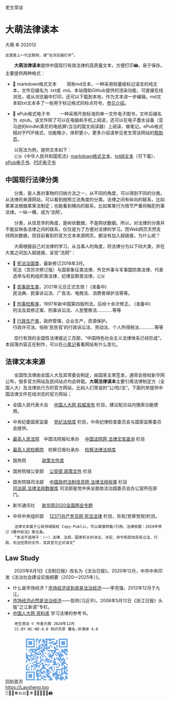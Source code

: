 老生常谈

大萌法律读本
==============
大萌 © 202012

	这里是上一代互联网，请“在浏览器打开”。

　　**大萌法律读本**提供中国现行有效法律的高质量文本，方便打印🖨，易于保存。主要提供两种格式：

+ 📑 markdown格式文本 　　简称md文本，一种采用轻量级标记语言的纯文本，文件后缀名为 .txt或 .md。本站借助Github提供的渲染功能，可直接在线浏览，或从浏览器中打印，还可以下载到本地，作为文本进一步编辑。md文本较txt文本多了一些用于标记格式的标点符号，[参见介绍](https://docs.github.com/cn/free-pro-team@latest/github/writing-on-github "Github支持渲染的文本格式")。
 
+ 📖 ePub格式电子书 　　一种采用开放标准的单一文件电子图书，文件后缀名为 .epub。该文件除了可以在电脑和手机上阅读，还可以在电子墨水设备（亚马逊的kindle\索尼的电纸屏\当当的国文阅读器）上阅读、做笔记。ePub格式相对于PDF格式，功能略少，体积更小，更多介绍请参见老生常谈网站的[帮助页](../author/helpweb.txt "markdown格式的帮助文本")。

　　以宪法为例，提供文本如下：  
　　🇨🇳《中华人民共和国宪法》[markdown格式文本](201803-xianfa.txt "UTF8编码")、[txt纯文本](201803-xianfa-gbk.txt "GBK编码")（可下载）、[ePub电子书](201803《宪法》.epub)、[PDF电子书](201803《宪法》.pdf)


中国现行法律分类
----------------

　　分类，是人类对事物的归纳方法之一，从不同的角度，可以得到不同的分类。从法律的来源网站，可以看到按照立法角度的分类。法律之间有纵向的联系，比如某某法根据某某法制定；也能看到横向的联系，比如某某行为情节严重将触犯刑事法律。一纵一横，成为‘法网’。

　　分类，从信息学的角度，是树状数据，不是网状数据。所以，对法律的分类并不能反映各法律之间的联系，仅仅是为了方便对法律的学习。而Web网页天然支持网状数据，但目前看到的官方文本来源网页，都没有加入超链接，为什么呢？

　　大萌根据自己对法律的学习，从当事人的角度，将法律分为以下四大类，并在大类之间加入超链接，呈现“法网”：

+ 🌅 [宪法治国类](./xianfa "依宪治国，立国之本")，最新修订2018年3月。  
	宪法（含历次修订版）与国家象征类法律、外交外事与军事国防类法律、代表选举与机构组织类法律、纪律监察类法律。🇨🇳

+ 📙 [民事民生类](./minshi "法治基石，助力百姓")，2021年元旦正式生效！ (准备中)  
	民法典、民事诉讼法、广告法、电商法、消费者保护法等等。

+ 📘 [刑事检察类](./xingshi "大国重典，仍在修正")，1997年新中国第四版刑法，后经十余次修正。 (准备中)  
	刑法及其修正案、刑事诉讼法、人民警察法…………等等

+ 📗 [行政生产类](./xingzheng "各行各业，按部就班")，政府管理，企业生产，资源保护。  
	行政许可法、俗称‘民告官’的行政诉讼法、劳动法、个人所得税法…………等等

　　现行有效的全国性法律接近三百部，“中国特色社会主义法律体系已经形成”。本段落内容正在制作，可以在[小笔记](/broad/blog.txt "建站小笔记")看看网站有什么变化。

法律文本来源
-------------

　　全国性法律由全国人大及其常委会制定，由国家主席签发，通常会授权新华网公布，很多官方网站及民间站点均会转载。**大萌法律读本**主要引用法律制定方（全国人大）及法律执行方的官方网站，比如人们常说的“公/检/法”。下面列举提供中国法律文件在线浏览的官方网站；

* 全国人民代表大会　	[中国人大网 权威发布](http://www.npc.gov.cn/npc/c12435/list.shtml) 栏目，建议配合站内搜索功能使用。
* 中央纪委国家监委　	[党纪法规库](http://www.ccdi.gov.cn/fgk/index ) 栏目，中央纪律检查委员会与国家监察委员会提供。
* [最高人民法院](http://www.court.gov.cn )　中国法院报社承办　	[中国法院网 法律文库查询](https://www.chinacourt.org/law.shtml) 栏目
* [最高人民检察院](https://www.spp.gov.cn )　检察日报社承办　	[检察法律法规库](https://www.spp.gov.cn/spp/flfgk )  

* 国务院 　　　 	[政策文件库](http://www.gov.cn/zhengce/zhengcewenjianku )
* 国务院辖公安部　	[公安部 政策文件](https://www.mps.gov.cn/n6557558/index.html) 栏目
* 国务院辖司法部　	[中国政府法制信息网 法律法规规章](http://www.moj.gov.cn/Department/node_592.html) 栏目  
[司法部 法律法规数据库](http://search.chinalaw.gov.cn/search2.html) 司法部是党中央全面依法治国委员会办公室所在部门。

* 新华通讯社 　 	[新华网2020全国两会专题](http://www.xinhuanet.com/politics/2020lh )
* 中共中央组织部　	[12371共产党员网 宪法法律](http://www.12371.cn/special/falv ) 栏目，另有[党章党规]栏目。

```
	法律文本属于公有领域版权 Copy-Public，可以直接转载/引用。法律依据：2020年修订《著作权法》第五条。
	“本法不适用于：（一）法律、法规，国家机关的决议、决定、命令和其他具有立法、行政、司法性质的文件，及其官方正式译文”
```


Law Study
----------

　　2020年8月1日《法制日报》改名为《法治日报》。2020年12月，中共中央印发《法治社会建设实施纲要（2020—2025年）》。
<!-- + [自己打官司要做什么准备？]() （准备中）-->

* 什么是市场经济？[市场经济说到底是法治经济](http://finance.sina.com.cn/china/20121230/041914157371.shtml "时任副总理李克强在区域发展与改革座谈会上的发言")——李克强，2012年12月于九江。
* [市场经济必然是法治经济](http://zjrb.zjol.com.cn/html/2006-05/12/content_95276.htm "时任省委书记习近平发文")——哲欣(习近平)，2006年5月12日《浙江日报》头版“之江新语”专栏。
* [中国人大网 资料库](http://www.npc.gov.cn/npc/zlk/list.shtml) 学习法律的参考书。

```
	老生常谈 © 作者大萌 2020年12月
	CC-BY-NC-ND-4.0 知识共享 署名-非演绎 4.0
```
回到首页<a href=".." title="返回老生常谈首页"><img src="../indexQR-Blue.png" /></a>  
https://Laosheng.top  
🗄️📃📑☸️♎⚖️🌅☀️📕📘📗📙📖🖨️

